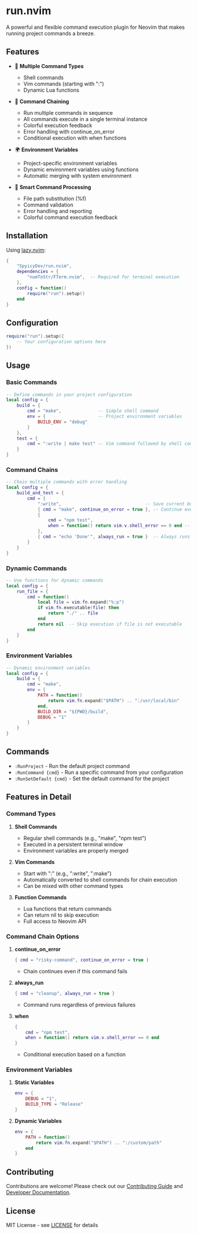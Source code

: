 # run.nvim

A powerful and flexible command execution plugin for Neovim that makes running project commands a breeze.

## Features

- 🚀 **Multiple Command Types**
  - Shell commands
  - Vim commands (starting with ":")
  - Dynamic Lua functions
  
- 🔗 **Command Chaining**
  - Run multiple commands in sequence
  - All commands execute in a single terminal instance
  - Colorful execution feedback
  - Error handling with continue_on_error
  - Conditional execution with when functions

- 🌍 **Environment Variables**
  - Project-specific environment variables
  - Dynamic environment variables using functions
  - Automatic merging with system environment

- 🎯 **Smart Command Processing**
  - File path substitution (%f)
  - Command validation
  - Error handling and reporting
  - Colorful command execution feedback

## Installation

Using [lazy.nvim](https://github.com/folke/lazy.nvim):

```lua
{
    "SpyicyDev/run.nvim",
    dependencies = {
        "numToStr/FTerm.nvim",  -- Required for terminal execution
    },
    config = function()
        require("run").setup()
    end
}
```

## Configuration

```lua
require("run").setup({
    -- Your configuration options here
})
```

## Usage

### Basic Commands

```lua
-- Define commands in your project configuration
local config = {
    build = {
        cmd = "make",              -- Simple shell command
        env = {                    -- Project environment variables
            BUILD_ENV = "debug"
        }
    },
    test = {
        cmd = ":write | make test" -- Vim command followed by shell command
    }
}
```

### Command Chains

```lua
-- Chain multiple commands with error handling
local config = {
    build_and_test = {
        cmd = {
            ":write",                                -- Save current buffer
            { cmd = "make", continue_on_error = true }, -- Continue even if make fails
            {
                cmd = "npm test",
                when = function() return vim.v.shell_error == 0 end -- Only run if make succeeded
            },
            { cmd = "echo 'Done'", always_run = true }  -- Always runs at the end
        }
    }
}
```

### Dynamic Commands

```lua
-- Use functions for dynamic commands
local config = {
    run_file = {
        cmd = function()
            local file = vim.fn.expand("%:p")
            if vim.fn.executable(file) then
                return "./" .. file
            end
            return nil  -- Skip execution if file is not executable
        end
    }
}
```

### Environment Variables

```lua
-- Dynamic environment variables
local config = {
    build = {
        cmd = "make",
        env = {
            PATH = function()
                return vim.fn.expand("$PATH") .. ":/usr/local/bin"
            end,
            BUILD_DIR = "${PWD}/build",
            DEBUG = "1"
        }
    }
}
```

## Commands

- `:RunProject` - Run the default project command
- `:RunCommand {cmd}` - Run a specific command from your configuration
- `:RunSetDefault {cmd}` - Set the default command for the project

## Features in Detail

### Command Types

1. **Shell Commands**
   - Regular shell commands (e.g., "make", "npm test")
   - Executed in a persistent terminal window
   - Environment variables are properly merged

2. **Vim Commands**
   - Start with ":" (e.g., ":write", ":make")
   - Automatically converted to shell commands for chain execution
   - Can be mixed with other command types

3. **Function Commands**
   - Lua functions that return commands
   - Can return nil to skip execution
   - Full access to Neovim API

### Command Chain Options

1. **continue_on_error**
   ```lua
   { cmd = "risky-command", continue_on_error = true }
   ```
   - Chain continues even if this command fails

2. **always_run**
   ```lua
   { cmd = "cleanup", always_run = true }
   ```
   - Command runs regardless of previous failures

3. **when**
   ```lua
   {
       cmd = "npm test",
       when = function() return vim.v.shell_error == 0 end
   }
   ```
   - Conditional execution based on a function

### Environment Variables

1. **Static Variables**
   ```lua
   env = {
       DEBUG = "1",
       BUILD_TYPE = "Release"
   }
   ```

2. **Dynamic Variables**
   ```lua
   env = {
       PATH = function()
           return vim.fn.expand("$PATH") .. ":/custom/path"
       end
   }
   ```

## Contributing

Contributions are welcome! Please check out our [Contributing Guide](CONTRIBUTING.md) and [Developer Documentation](DEVELOPER.md).

## License

MIT License - see [LICENSE](LICENSE) for details